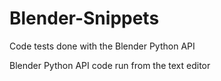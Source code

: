 # Blender-Snippets
Code tests done with the Blender Python API

Blender Python API code run from the text editor
